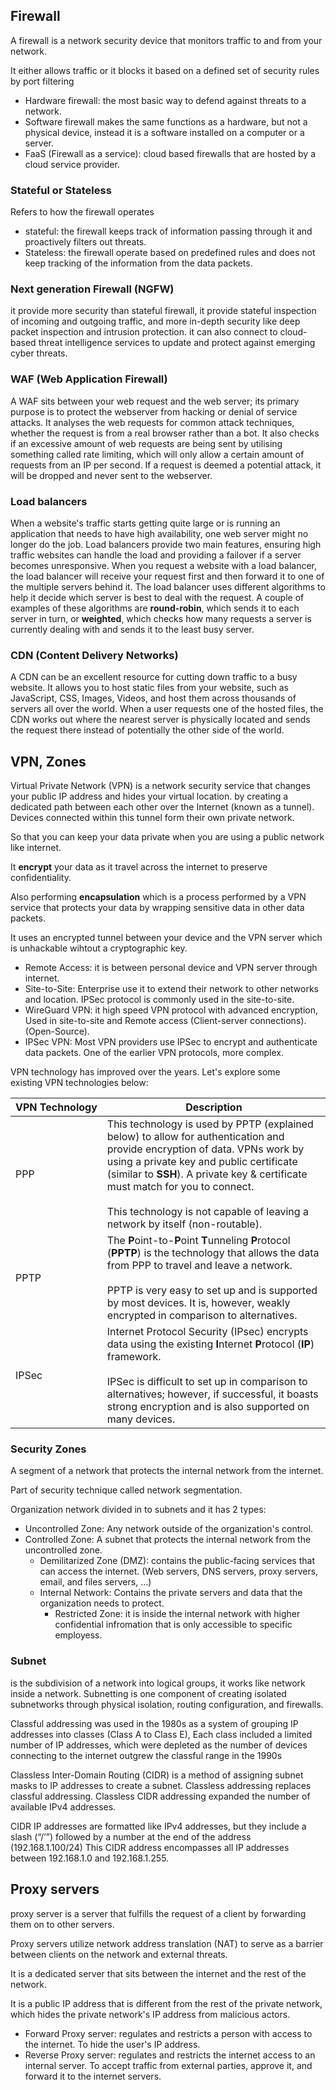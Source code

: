 ## Firewall
A firewall is a network security device that monitors traffic to and from your network.

It either allows traffic or it blocks it based on a defined set of security rules by port filtering 
- Hardware firewall: the most basic way to defend against threats to a network.
- Software firewall makes the same functions as a hardware, but not a physical device, instead it is a software installed on a computer or a server.
- FaaS (Firewall as a service): cloud based firewalls that are hosted by a cloud service provider.

### Stateful or Stateless
Refers to how the firewall operates
- stateful: the firewall keeps track of information passing through it and proactively filters out threats.
- Stateless: the firewall operate based on predefined rules and does not keep tracking of the information from the data packets.

### Next generation Firewall (NGFW)
it provide more security than stateful firewall, it provide stateful inspection of incoming and outgoing traffic, and more in-depth security like deep packet inspection and intrusion protection.
it can also connect to cloud-based threat intelligence services to update and protect against emerging cyber threats.

### **WAF (Web Application Firewall)**
A WAF sits between your web request and the web server; its primary purpose is to protect the webserver from hacking or denial of service attacks. It analyses the web requests for common attack techniques, whether the request is from a real browser rather than a bot. It also checks if an excessive amount of web requests are being sent by utilising something called rate limiting, which will only allow a certain amount of requests from an IP per second. If a request is deemed a potential attack, it will be dropped and never sent to the webserver.

### Load balancers
When a website's traffic starts getting quite large or is running an application that needs to have high availability, one web server might no longer do the job. Load balancers provide two main features, ensuring high traffic websites can handle the load and providing a failover if a server becomes unresponsive.
When you request a website with a load balancer, the load balancer will receive your request first and then forward it to one of the multiple servers behind it.
The load balancer uses different algorithms to help it decide which server is best to deal with the request. 
A couple of examples of these algorithms are **round-robin**, which sends it to each server in turn, or **weighted**, which checks how many requests a server is currently dealing with and sends it to the least busy server.


### CDN (Content Delivery Networks)
A CDN can be an excellent resource for cutting down traffic to a busy website. It allows you to host static files from your website, such as JavaScript, CSS, Images, Videos, and host them across thousands of servers all over the world. When a user requests one of the hosted files, the CDN works out where the nearest server is physically located and sends the request there instead of potentially the other side of the world.

## VPN, Zones
Virtual Private Network (VPN) is a network security service that changes your public IP address and hides your virtual location. by creating a dedicated path between each other over the Internet (known as a tunnel). Devices connected within this tunnel form their own private network.

So that you can keep your data private when you are using a public network like internet.

It **encrypt** your data as it travel across the internet to preserve confidentiality.

Also performing **encapsulation** which is a process performed by a VPN service that protects your data by wrapping sensitive data in other data packets.

It uses an encrypted tunnel between your device and the VPN server which is unhackable wihtout a cryptographic key.

- Remote Access: it is between personal device and VPN server through internet.
- Site-to-Site: Enterprise use it to extend their network to other networks and location. IPSec protocol is commonly used in the site-to-site.
- WireGuard VPN: it high speed VPN protocol with advanced encryption, Used in site-to-site and Remote access (Client-server connections). (Open-Source).
- IPSec VPN: Most VPN providers use IPSec to encrypt and authenticate data packets. One of the earlier VPN protocols, more complex.
  
VPN technology has improved over the years. Let's explore some existing VPN technologies below:

| **VPN Technology** | **Description**                                                                                                                                                                                                                                                                                                                             |
| ------------------ | ------------------------------------------------------------------------------------------------------------------------------------------------------------------------------------------------------------------------------------------------------------------------------------------------------------------------------------------- |
| PPP                | This technology is used by PPTP (explained below) to allow for authentication and provide encryption of data. VPNs work by using a private key and public certificate (similar to **SSH**). A private key & certificate must match for you to connect.<br><br>This technology is not capable of leaving a network by itself (non-routable). |
| PPTP               | The **P**oint-to-**P**oint **T**unneling **P**rotocol (**PPTP**) is the technology that allows the data from PPP to travel and leave a network. <br><br>PPTP is very easy to set up and is supported by most devices. It is, however, weakly encrypted in comparison to alternatives.                                                       |
| IPSec              | Internet Protocol Security (IPsec) encrypts data using the existing **I**nternet **P**rotocol (**IP**) framework.<br><br>IPSec is difficult to set up in comparison to alternatives; however, if successful, it boasts strong encryption and is also supported on many devices.                                                             |

### Security Zones
A segment of a network that protects the internal network from the internet.

Part of security technique called network segmentation.

Organization network divided in to subnets and it has 2 types:
- Uncontrolled Zone: Any network outside of the organization's control.
- Controlled Zone: A subnet that protects the internal network from the uncontrolled zone.
	- Demilitarized Zone (DMZ): contains the public-facing services that can access the internet. (Web servers, DNS servers, proxy servers, email, and files servers, ...)
	- Internal Network: Contains the private servers and data that the organization needs to protect.
		- Restricted Zone: it is inside the internal network with higher confidential infromation that is only accessible to specific employess.

### Subnet
is the subdivision of a network into logical groups, it works like network inside a network.
Subnetting is one component of creating isolated subnetworks through physical isolation, routing configuration, and firewalls.

Classful addressing was used in the 1980s as a system of grouping IP addresses into classes (Class A to Class E), Each class included a limited number of IP addresses, which were depleted as the number of devices connecting to the internet outgrew the classful range in the 1990s

Classless Inter-Domain Routing (CIDR) is a method of assigning subnet masks to IP addresses to create a subnet. Classless addressing replaces classful addressing. Classless CIDR addressing expanded the number of available IPv4 addresses.

CIDR IP addresses are formatted like IPv4 addresses, but they include a slash (“/’”) followed by a number at the end of the address (192.168.1.100/24) This CIDR address encompasses all IP addresses between 192.168.1.0 and 192.168.1.255.


## Proxy servers
proxy server is a server that fulfills the request of a client by forwarding them on to other servers.

Proxy servers utilize network address translation (NAT) to serve as a barrier between clients on the network and external threats.

It is a dedicated server that sits between the internet and the rest of the network.

It is a public IP address that is different from the rest of the private network, which hides the private network's IP address from malicious actors.

- Forward Proxy server: regulates and restricts a person with access to the internet. To hide the user's IP address.
- Reverse Proxy server: regulates and restricts the internet access to an internal server. To accept traffic from external parties, approve it, and forward it to the internet servers.